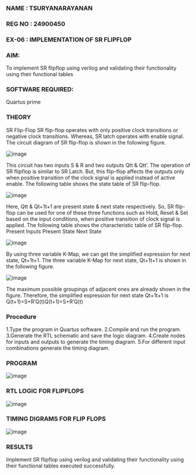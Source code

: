 ### NAME : TSURYANARAYANAN
### REG NO : 24900450
### EX-06 :  IMPLEMENTATION OF SR FLIPFLOP 

### AIM:

To implement  SR flipflop using verilog and validating their functionality using their functional tables

### SOFTWARE REQUIRED:

Quartus prime

### THEORY

SR Flip-Flop SR flip-flop operates with only positive clock transitions or negative clock transitions. Whereas, SR latch operates with enable signal. The circuit diagram of SR flip-flop is shown in the following figure.

![image](https://github.com/naavaneetha/SR-FLIPFLOP-USING-CASE/assets/154305477/0f710028-ad52-4d3e-9276-8714cf023a25)

 
This circuit has two inputs S & R and two outputs Qtt & Qtt’. The operation of SR flipflop is similar to SR Latch. But, this flip-flop affects the outputs only when positive transition of the clock signal is applied instead of active enable. The following table shows the state table of SR flip-flop.

![image](https://github.com/naavaneetha/SR-FLIPFLOP-USING-CASE/assets/154305477/dabfc4f4-87e3-4cbc-9472-f89ee1b5ed30)

 
Here, Qtt & Qt+1t+1 are present state & next state respectively. So, SR flip-flop can be used for one of these three functions such as Hold, Reset & Set based on the input conditions, when positive transition of clock signal is applied. The following table shows the characteristic table of SR flip-flop. Present Inputs Present State Next State

![image](https://github.com/naavaneetha/SR-FLIPFLOP-USING-CASE/assets/154305477/dd90d16c-aec5-4290-a586-e2346b1e9eb5)

 
By using three variable K-Map, we can get the simplified expression for next state, Qt+1t+1. The three variable K-Map for next state, Qt+1t+1 is shown in the following figure.

![image](https://github.com/naavaneetha/SR-FLIPFLOP-USING-CASE/assets/154305477/473efad6-d70b-4ca7-aeb7-898bbfca319f)

 
The maximum possible groupings of adjacent ones are already shown in the figure. Therefore, the simplified expression for next state Qt+1t+1 is Q(t+1)=S+R′Q(t)Q(t+1)=S+R′Q(t)

### Procedure

   1.Type the program in Quartus software.
   2.Compile and run the program.
   3.Generate the RTL schematic and save the logic diagram.
   4.Create nodes for inputs and outputs to generate the timing diagram.
   5.For different input combinations generate the timing diagram.


### PROGRAM

![image](https://github.com/user-attachments/assets/1cc34a17-1563-4121-8326-d95e2b823203)


### RTL LOGIC FOR FLIPFLOPS
![image](https://github.com/user-attachments/assets/3293af0a-7b10-4d39-9e49-7a2f13320379)


### TIMING DIGRAMS FOR FLIP FLOPS
![image](https://github.com/user-attachments/assets/0abe8a1c-590f-4078-b396-f4d77c337640)


### RESULTS
Implement  SR flipflop using verilog and validating their functionality using their functional tables executed successfully.

